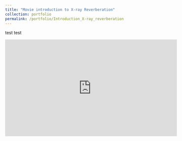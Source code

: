 ```yaml
---
title: "Movie introduction to X-ray Reverberation"
collection: portfolio
permalink: /portfolio/Introduction_X-ray_reverberation
---
```

test test
<iframe width="560" height="315" src="https://www.youtube.com/embed/QXvJrJnXvqo" title="Introduction to X-ray reverberation" frameborder="0" allow="accelerometer; autoplay=1; clipboard-write; encrypted-media; gyroscope; picture-in-picture" allowfullscreen></iframe>